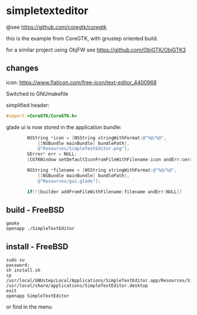 # simpletexteditor

@see https://github.com/coregtk/coregtk

this is the example from CoreGTK, with gnustep oriented build.

for a similar project using ObjFW see https://github.com/ObjGTK/ObjGTK3

## changes

icon: https://www.flaticon.com/free-icon/text-editor_4400968

Switched to GNUmakefile

simplified header:
```objective-c
#import <CoreGTK/CoreGTK.h>
```

glade ui is now stored in the application bundle:
```objective-c
		NSString *icon = [NSString stringWithFormat:@"%@/%@", 
            [[NSBundle mainBundle] bundlePath], 
            @"Resources/SimpleTextEditor.png"]; 
		GError* err = NULL;
		[CGTKWindow setDefaultIconFromFileWithFilename:icon andErr:&err];

		NSString *filename = [NSString stringWithFormat:@"%@/%@", 
            [[NSBundle mainBundle] bundlePath], 
            @"Resources/gui.glade"]; 

		if(![builder addFromFileWithFilename:filename andErr:NULL])
```

## build - FreeBSD
```
gmake
openapp ./SimpleTextEditor
```
## install - FreeBSD
```
sudo su
password:
sh install.sh
cp /usr/local/GNUstep/Local/Applications/SimpleTextEditor.app/Resources/SimpleTextEditor.desktop /usr/local/share/applications/SimpleTextEditor.desktop
exit
openapp SimpleTextEditor
```
or find in the menu

